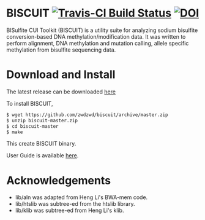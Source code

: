 # BISCUIT [![Travis-CI Build Status](https://travis-ci.org/zwdzwd/biscuit.svg?branch=master)](https://travis-ci.org/zwdzwd/biscuit) [![DOI](https://zenodo.org/badge/doi/10.5281/zenodo.48262.svg)](http://dx.doi.org/10.5281/zenodo.48262)

BISulfite CUI Toolkit (BISCUIT) is a utility suite for analyzing sodium bisulfite conversion-based DNA methylation/modification data. It was written to perform alignment, DNA methylation and mutation calling, allele specific methylation from bisulfite sequencing data.

# Download and Install

The latest release can be downloaded [here](https://github.com/zwdzwd/biscuit/releases/latest)

To install BISCUIT,

```bash
$ wget https://github.com/zwdzwd/biscuit/archive/master.zip
$ unzip biscuit-master.zip
$ cd biscuit-master
$ make
```

This create BISCUIT binary.


User Guide is available [here](https://github.com/zwdzwd/biscuit/wiki).

# Acknowledgements

 * lib/aln was adapted from Heng Li's BWA-mem code.
 * lib/htslib was subtree-ed from the htslib library.
 * lib/klib was subtree-ed from Heng Li's klib.
